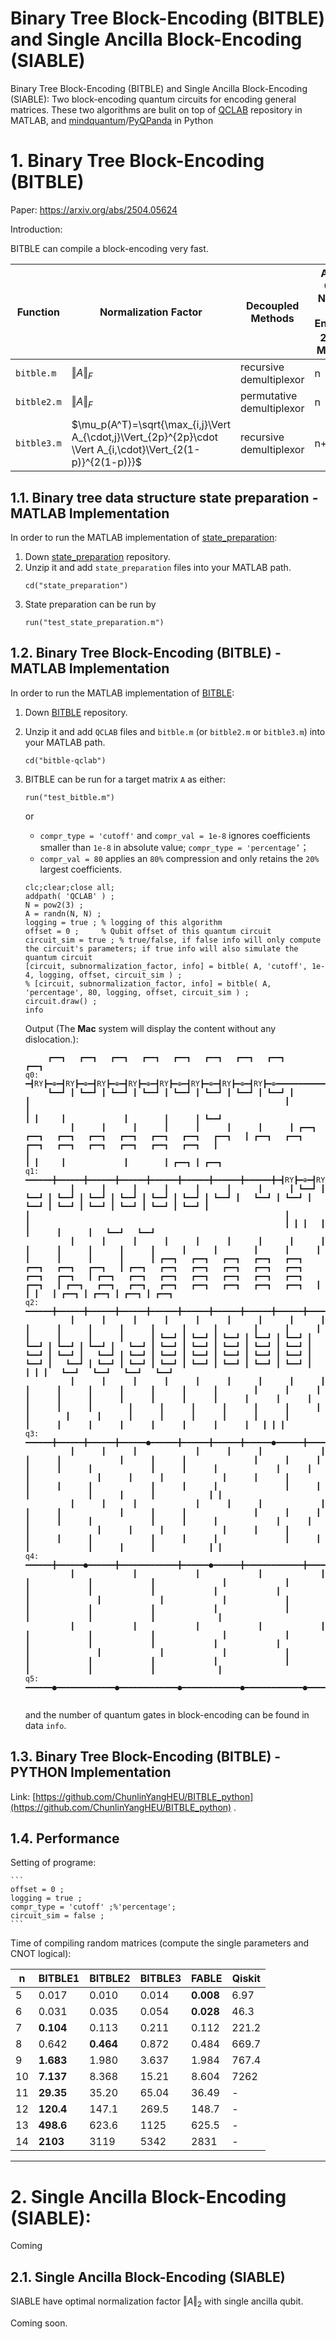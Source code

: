 # Binary Tree Block-Encoding (BITBLE) and Single Ancilla Block-Encoding (SIABLE)
Binary Tree Block-Encoding (BITBLE) and Single Ancilla Block-Encoding (SIABLE): Two block-encoding quantum circuits for encoding general matrices. 
These two algorithms are bulit on top of [QCLAB](https://github.com/QuantumComputingLab/qclab) repository in MATLAB, and [mindquantum](https://www.mindspore.cn/mindquantum/docs/en/r0.6/index.html)/[PyQPanda](https://github.com/OriginQ/pyQPanda-Toturial/blob/master/source/index.rst) in Python

# 1. Binary Tree Block-Encoding (BITBLE)

Paper: https://arxiv.org/abs/2504.05624

Introduction:

BITBLE can compile a block-encoding very fast.

| Function      | Normalization Factor | Decoupled Methods                  | Ancilla Qubit Number for Encoding $2^n\times 2^n$ Matrix $A$    |
| -----------   | -----------          | -----------                        |  -----------                                                    |
| `bitble.m`    | $\Vert A\Vert_F$     | recursive demultiplexor            |  n                                                              |
| `bitble2.m`   | $\Vert A\Vert_F$     | permutative demultiplexor          |  n                                                              |
| `bitble3.m`   | $\mu_p(A^T)=\sqrt{\max_{i,j}\Vert A_{\cdot,j}\Vert_{2p}^{2p}\cdot \Vert A_{i,\cdot}\Vert_{2(1-p)}^{2(1-p)}}$  | recursive demultiplexor  |  n+2 |



## 1.1. Binary tree data structure state preparation - MATLAB Implementation ##



In order to run the MATLAB implementation of [state_preparation](https://github.com/zexianLIPolyU/BITBLE-SIABLE_matlab/tree/main/state_preparation):
1. Down [state_preparation](https://github.com/zexianLIPolyU/BITBLE-SIABLE_matlab/tree/main/state_preparation) repository.
2. Unzip it and add `state_preparation`  files into your MATLAB path.
    ```
    cd("state_preparation")
    ```
3. State preparation can be run by
     ```
     run("test_state_preparation.m")
     ```


## 1.2. Binary Tree Block-Encoding (BITBLE) - MATLAB Implementation ##

In order to run the MATLAB implementation of [BITBLE](https://github.com/zexianLIPolyU/BITBLE-SIABLE_matlab/tree/main/bitble-qclab):

1. Down [BITBLE](https://github.com/zexianLIPolyU/BITBLE-SIABLE_matlab/tree/main/bitble-qclab) repository.
2. Unzip it and add `QCLAB` files and `bitble.m` (or `bitble2.m` or `bitble3.m`) into your MATLAB path.
    ```
    cd("bitble-qclab")
    ```
3. BITBLE can be run for a target matrix `A` as either:
     ```
    run("test_bitble.m")
     ```
    or

    - `compr_type = 'cutoff'` and `compr_val = 1e-8` ignores coefficients smaller than `1e-8` in absolute value; `compr_type = 'percentage’`；
    - `compr_val = 80` applies an `80%` compression and only retains the `20%` largest coefficients.
     ```
    clc;clear;close all;
    addpath( 'QCLAB' ) ;
    N = pow2(3) ;
    A = randn(N, N) ;
    logging = true ; % logging of this algorithm
    offset = 0 ;     % Qubit offset of this quantum circuit
    circuit_sim = true ; % true/false, if false info will only compute the circuit's parameters; if true info will also simulate the quantum circuit
    [circuit, subnormalization_factor, info] = bitble( A, 'cutoff', 1e-4, logging, offset, circuit_sim ) ;
    % [circuit, subnormalization_factor, info] = bitble( A, 'percentage', 80, logging, offset, circuit_sim ) ;
    circuit.draw() ;
    info
    ```

    
    Output (The **Mac** system will display the content without any dislocation.):
    ```
         ┏━━┓   ┏━━┓   ┏━━┓   ┏━━┓   ┏━━┓   ┏━━┓   ┏━━┓   ┏━━┓                                                                                                                                                                                                                                                                                                                                                                                                   ┏━━┓ 
    q0: ━┫RY┣━⊕━┫RY┣━⊕━┫RY┣━⊕━┫RY┣━⊕━┫RY┣━⊕━┫RY┣━⊕━┫RY┣━⊕━┫RY┣━⊕━━━━━━━━━━━━━━━━━━━━━━━━━━━━━━━━━━━━━━━━━━━━━━━━━━━━━━━━━●━━━━━━━━━━━━━━━━━━━━━━━━━━━━━━━━━━━━━━━━━━━━━━━━━━━━━━━━━●━━━━━━━━━━━━━━━━━━━━━━━━━━━━━━━━━━━━━━━━━━━━━━━━━━━━━━━━━━━━━━━━━━━━━━━━━━━━━━━━━━━━━━━━━━━━━━━━━━━━━━━━━━━━━━━━━●━━━━━━━━━━━━━━━━━━━━━━━━━━━━━━━━━━━━━━━━━━━━━━━━━━━━━━━━━━━━━━━━━━━━━━━━━━━━━━━━━━━━━━━━━━━━━━━━━━━━━━━━━━━━━━━━━━━●━⨯━━━━━●━━━━━━━━━━━━━●━━━━━━━━●━━━━━━●━┫RY┣━
         ┗━━┛ ┃ ┗━━┛ ┃ ┗━━┛ ┃ ┗━━┛ ┃ ┗━━┛ ┃ ┗━━┛ ┃ ┗━━┛ ┃ ┗━━┛ ┃                                                         ┃                                                         ┃                                                                                                                 ┃                                                                                                                   ┃ ┃     ┃             ┃        ┃      ┃ ┗━━┛ 
              ┃      ┃      ┃      ┃      ┃      ┃      ┃      ┃ ┏━━┓   ┏━━┓   ┏━━┓   ┏━━┓   ┏━━┓   ┏━━┓   ┏━━┓   ┏━━┓   ┃ ┏━━┓   ┏━━┓   ┏━━┓   ┏━━┓   ┏━━┓   ┏━━┓   ┏━━┓   ┏━━┓   ┃                                                                                                                 ┃                                                                                                                   ┃ ┃     ┃             ┃        ┃ ┏━━┓ ┃ ┏━━┓ 
    q1: ━━━━━━╋━━━━━━╋━━━━━━╋━━━━━━╋━━━━━━╋━━━━━━╋━━━━━━╋━━━━━━╋━┫RY┣━⊕━┫RY┣━⊕━┫RY┣━⊕━┫RY┣━⊕━┫RY┣━⊕━┫RY┣━⊕━┫RY┣━⊕━┫RY┣━⊕━⊕━┫RY┣━⊕━┫RY┣━⊕━┫RY┣━⊕━┫RY┣━⊕━┫RY┣━⊕━┫RY┣━⊕━┫RY┣━⊕━┫RY┣━⊕━⊕━━━━━━━━━━━━━━━━━━━━━━━━━━━━━━━━━━━━━━━━━━━━━━━━━━━━━━━●━━━━━━━━━━━━━━━━━━━━━━━━━━━━━━━━━━━━━━━━━━━━━━━━━━━━━━━━━╋━━━━━━━━━━━━━━━━━━━━━━━━━━━━━━━━━━━━━━━━━━━━━━━━━━━━━━━━━●━━━━━━━━━━━━━━━━━━━━━━━━━━━━━━━━━━━━━━━━━━━━━━━━━━━━━━━━━╋━╋━⨯━━━╋━━━━━━●━━━━━━╋━━━━━━●━⊕━┫RY┣━⊕━┫RY┣━
              ┃      ┃      ┃      ┃      ┃      ┃      ┃      ┃ ┗━━┛ ┃ ┗━━┛ ┃ ┗━━┛ ┃ ┗━━┛ ┃ ┗━━┛ ┃ ┗━━┛ ┃ ┗━━┛ ┃ ┗━━┛ ┃   ┗━━┛ ┃ ┗━━┛ ┃ ┗━━┛ ┃ ┗━━┛ ┃ ┗━━┛ ┃ ┗━━┛ ┃ ┗━━┛ ┃ ┗━━┛ ┃                                                         ┃                                                         ┃                                                         ┃                                                         ┃ ┃ ┃   ┃      ┃      ┃      ┃   ┗━━┛   ┗━━┛ 
              ┃      ┃      ┃      ┃      ┃      ┃      ┃      ┃      ┃      ┃      ┃      ┃      ┃      ┃      ┃      ┃        ┃      ┃      ┃      ┃      ┃      ┃      ┃      ┃ ┏━━┓   ┏━━┓   ┏━━┓   ┏━━┓   ┏━━┓   ┏━━┓   ┏━━┓   ┏━━┓   ┃ ┏━━┓   ┏━━┓   ┏━━┓   ┏━━┓   ┏━━┓   ┏━━┓   ┏━━┓   ┏━━┓   ┃ ┏━━┓   ┏━━┓   ┏━━┓   ┏━━┓   ┏━━┓   ┏━━┓   ┏━━┓   ┏━━┓   ┃ ┏━━┓   ┏━━┓   ┏━━┓   ┏━━┓   ┏━━┓   ┏━━┓   ┏━━┓   ┏━━┓   ┃ ┃ ┃   ┃ ┏━━┓ ┃ ┏━━┓ ┃ ┏━━┓ ┃ ┏━━┓          
    q2: ━━━━━━╋━━━━━━╋━━━━━━╋━━━━━━╋━━━━━━╋━━━━━━╋━━━━━━╋━━━━━━╋━━━━━━╋━━━━━━╋━━━━━━╋━━━━━━╋━━━━━━╋━━━━━━╋━━━━━━╋━━━━━━╋━━━━━━━━╋━━━━━━╋━━━━━━╋━━━━━━╋━━━━━━╋━━━━━━╋━━━━━━╋━━━━━━╋━┫RY┣━⊕━┫RY┣━⊕━┫RY┣━⊕━┫RY┣━⊕━┫RY┣━⊕━┫RY┣━⊕━┫RY┣━⊕━┫RY┣━⊕━⊕━┫RY┣━⊕━┫RY┣━⊕━┫RY┣━⊕━┫RY┣━⊕━┫RY┣━⊕━┫RY┣━⊕━┫RY┣━⊕━┫RY┣━⊕━⊕━┫RY┣━⊕━┫RY┣━⊕━┫RY┣━⊕━┫RY┣━⊕━┫RY┣━⊕━┫RY┣━⊕━┫RY┣━⊕━┫RY┣━⊕━⊕━┫RY┣━⊕━┫RY┣━⊕━┫RY┣━⊕━┫RY┣━⊕━┫RY┣━⊕━┫RY┣━⊕━┫RY┣━⊕━┫RY┣━⊕━⊕━╋━╋━⨯━⊕━┫RY┣━⊕━┫RY┣━⊕━┫RY┣━⊕━┫RY┣━━━━━━━━━━
              ┃      ┃      ┃      ┃      ┃      ┃      ┃      ┃      ┃      ┃      ┃      ┃      ┃      ┃      ┃      ┃        ┃      ┃      ┃      ┃      ┃      ┃      ┃      ┃ ┗━━┛ ┃ ┗━━┛ ┃ ┗━━┛ ┃ ┗━━┛ ┃ ┗━━┛ ┃ ┗━━┛ ┃ ┗━━┛ ┃ ┗━━┛ ┃   ┗━━┛ ┃ ┗━━┛ ┃ ┗━━┛ ┃ ┗━━┛ ┃ ┗━━┛ ┃ ┗━━┛ ┃ ┗━━┛ ┃ ┗━━┛ ┃   ┗━━┛ ┃ ┗━━┛ ┃ ┗━━┛ ┃ ┗━━┛ ┃ ┗━━┛ ┃ ┗━━┛ ┃ ┗━━┛ ┃ ┗━━┛ ┃   ┗━━┛ ┃ ┗━━┛ ┃ ┗━━┛ ┃ ┗━━┛ ┃ ┗━━┛ ┃ ┗━━┛ ┃ ┗━━┛ ┃ ┗━━┛ ┃   ┃ ┃ ┃   ┗━━┛   ┗━━┛   ┗━━┛   ┗━━┛          
              ┃      ┃      ┃      ┃      ┃      ┃      ┃      ┃      ┃      ┃      ┃      ┃      ┃      ┃      ┃      ┃        ┃      ┃      ┃      ┃      ┃      ┃      ┃      ┃      ┃      ┃      ┃      ┃      ┃      ┃      ┃      ┃        ┃      ┃      ┃      ┃      ┃      ┃      ┃      ┃        ┃      ┃      ┃      ┃      ┃      ┃      ┃      ┃        ┃      ┃      ┃      ┃      ┃      ┃      ┃      ┃   ┃ ┃ ┃                                      
    q3: ━━━━━━╋━━━━━━╋━━━━━━╋━━━━━━●━━━━━━╋━━━━━━╋━━━━━━╋━━━━━━●━━━━━━╋━━━━━━╋━━━━━━╋━━━━━━●━━━━━━╋━━━━━━╋━━━━━━╋━━━━━━●━━━━━━━━╋━━━━━━╋━━━━━━╋━━━━━━●━━━━━━╋━━━━━━╋━━━━━━╋━━━━━━●━━━━━━╋━━━━━━╋━━━━━━╋━━━━━━●━━━━━━╋━━━━━━╋━━━━━━╋━━━━━━●━━━━━━━━╋━━━━━━╋━━━━━━╋━━━━━━●━━━━━━╋━━━━━━╋━━━━━━╋━━━━━━●━━━━━━━━╋━━━━━━╋━━━━━━╋━━━━━━●━━━━━━╋━━━━━━╋━━━━━━╋━━━━━━●━━━━━━━━╋━━━━━━╋━━━━━━╋━━━━━━●━━━━━━╋━━━━━━╋━━━━━━╋━━━━━━●━━━⨯━╋━╋━━━━━━━━━━━━━━━━━━━━━━━━━━━━━━━━━━━━━━
              ┃      ┃      ┃             ┃      ┃      ┃             ┃      ┃      ┃             ┃      ┃      ┃               ┃      ┃      ┃             ┃      ┃      ┃             ┃      ┃      ┃             ┃      ┃      ┃               ┃      ┃      ┃             ┃      ┃      ┃               ┃      ┃      ┃             ┃      ┃      ┃               ┃      ┃      ┃             ┃      ┃      ┃            ┃ ┃                                      
              ┃      ┃      ┃             ┃      ┃      ┃             ┃      ┃      ┃             ┃      ┃      ┃               ┃      ┃      ┃             ┃      ┃      ┃             ┃      ┃      ┃             ┃      ┃      ┃               ┃      ┃      ┃             ┃      ┃      ┃               ┃      ┃      ┃             ┃      ┃      ┃               ┃      ┃      ┃             ┃      ┃      ┃            ┃ ┃                                      
    q4: ━━━━━━╋━━━━━━●━━━━━━╋━━━━━━━━━━━━━╋━━━━━━●━━━━━━╋━━━━━━━━━━━━━╋━━━━━━●━━━━━━╋━━━━━━━━━━━━━╋━━━━━━●━━━━━━╋━━━━━━━━━━━━━━━╋━━━━━━●━━━━━━╋━━━━━━━━━━━━━╋━━━━━━●━━━━━━╋━━━━━━━━━━━━━╋━━━━━━●━━━━━━╋━━━━━━━━━━━━━╋━━━━━━●━━━━━━╋━━━━━━━━━━━━━━━╋━━━━━━●━━━━━━╋━━━━━━━━━━━━━╋━━━━━━●━━━━━━╋━━━━━━━━━━━━━━━╋━━━━━━●━━━━━━╋━━━━━━━━━━━━━╋━━━━━━●━━━━━━╋━━━━━━━━━━━━━━━╋━━━━━━●━━━━━━╋━━━━━━━━━━━━━╋━━━━━━●━━━━━━╋━━━━━━━━━━━━⨯━╋━━━━━━━━━━━━━━━━━━━━━━━━━━━━━━━━━━━━━━
              ┃             ┃             ┃             ┃             ┃             ┃             ┃             ┃               ┃             ┃             ┃             ┃             ┃             ┃             ┃             ┃               ┃             ┃             ┃             ┃               ┃             ┃             ┃             ┃               ┃             ┃             ┃             ┃              ┃                                      
              ┃             ┃             ┃             ┃             ┃             ┃             ┃             ┃               ┃             ┃             ┃             ┃             ┃             ┃             ┃             ┃               ┃             ┃             ┃             ┃               ┃             ┃             ┃             ┃               ┃             ┃             ┃             ┃              ┃                                      
    q5: ━━━━━━●━━━━━━━━━━━━━●━━━━━━━━━━━━━●━━━━━━━━━━━━━●━━━━━━━━━━━━━●━━━━━━━━━━━━━●━━━━━━━━━━━━━●━━━━━━━━━━━━━●━━━━━━━━━━━━━━━●━━━━━━━━━━━━━●━━━━━━━━━━━━━●━━━━━━━━━━━━━●━━━━━━━━━━━━━●━━━━━━━━━━━━━●━━━━━━━━━━━━━●━━━━━━━━━━━━━●━━━━━━━━━━━━━━━●━━━━━━━━━━━━━●━━━━━━━━━━━━━●━━━━━━━━━━━━━●━━━━━━━━━━━━━━━●━━━━━━━━━━━━━●━━━━━━━━━━━━━●━━━━━━━━━━━━━●━━━━━━━━━━━━━━━●━━━━━━━━━━━━━●━━━━━━━━━━━━━●━━━━━━━━━━━━━●━━━━━━━━━━━━━━⨯━━━━━━━━━━━━━━━━━━━━━━━━━━━━━━━━━━━━━━
             
    ```
    and the number of quantum gates in block-encoding can be found in data `info`.



## 1.3. Binary Tree Block-Encoding (BITBLE) - PYTHON Implementation ##

Link: [https://github.com/ChunlinYangHEU/BITBLE_python](https://github.com/ChunlinYangHEU/BITBLE_python) .

## 1.4. Performance ##

Setting of programe:

    ```
    offset = 0 ;
    logging = true ;
    compr_type = 'cutoff' ;%'percentage'; 
    circuit_sim = false ;
    ```

Time of compiling random matrices (compute the single parameters and CNOT logical):

|  n            | BITBLE1   | BITBLE2   | BITBLE3 | FABLE     | Qiskit |
|---------------|-----------|-----------|---------|-----------|--------|
| 5             | 0.017     | 0.010     | 0.014   | **0.008** | 6.97   |
| 6             | 0.031     | 0.035     | 0.054   | **0.028** | 46.3   |
| 7             | **0.104** | 0.113     | 0.211   | 0.112     | 221.2  |
| 8             | 0.642     | **0.464** | 0.872   | 0.484     | 669.7  |
| 9             | **1.683** | 1.980     | 3.637   | 1.984     | 767.4  |
| 10            | **7.137** | 8.368     | 15.21   | 8.604     | 7262   |
| 11            | **29.35** | 35.20     | 65.04   | 36.49     | -      |
| 12            | **120.4** | 147.1     | 269.5   | 148.7     | -      |
| 13            | **498.6** | 623.6     | 1125    | 625.5     | -      |
| 14            | **2103**  | 3119      | 5342    | 2831      | -      |



-----------

# 2. Single Ancilla Block-Encoding (SIABLE):
Coming


## 2.1. Single Ancilla Block-Encoding (SIABLE) ##
SIABLE have optimal normalization factor $\Vert A\Vert_2$ with single ancilla qubit.

Coming soon.








